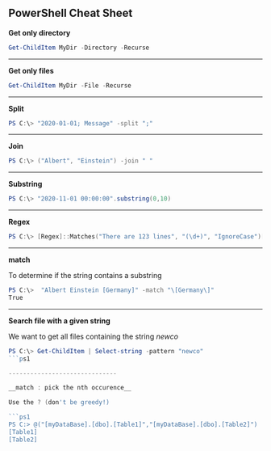 ## PowerShell Cheat Sheet


__Get only directory__
```ps1                                             
Get-ChildItem MyDir -Directory -Recurse
``` 
------------------------------

__Get only files__
```ps1                                             
Get-ChildItem MyDir -File -Recurse
``` 

------------------------------

__Split__

```ps1                                             
PS C:\> "2020-01-01; Message" -split ";"
``` 
------------------------------

__Join__

```ps1                                             
PS C:\> ("Albert", "Einstein") -join " "
``` 

------------------------------

__Substring__

```ps1                                             
PS C:\> "2020-11-01 00:00:00".substring(0,10)
``` 

------------------------------

__Regex__

```ps1                                             
PS C:\> [Regex]::Matches("There are 123 lines", "(\d+)", "IgnoreCase")[0]
``` 

------------------------------

__match__

To determine if the string contains a substring

```ps1                                             
PS C:\>  "Albert Einstein [Germany]" -match "\[Germany\]"
True
``` 

------------------------------

__Search file with a given string__

We want to get all files containing the string _newco_

```ps1
PS C:\> Get-ChildItem | Select-string -pattern "newco"
```ps1

------------------------------

__match : pick the nth occurence__

Use the ? (don't be greedy!)

```ps1
PS C:> @("[myDataBase].[dbo].[Table1]","[myDataBase].[dbo].[Table2]") | %{ return [regex]::Matches($_, "\[.*?\]", "IgnoreCase")[2].Value ;}
[Table1]
[Table2]
```

